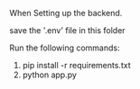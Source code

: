 When Setting up the backend.

save the '.env' file in this folder

Run the following commands:
1. pip install -r requirements.txt
2. python app.py

